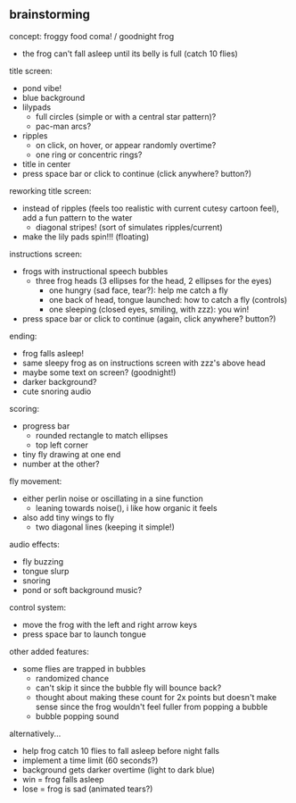 ## brainstorming

concept:
froggy food coma! / goodnight frog
- the frog can't fall asleep until its belly is full (catch 10 flies)

title screen:
- pond vibe!
- blue background
- lilypads
  - full circles (simple or with a central star pattern)?
  - pac-man arcs?
- ripples
  - on click, on hover, or appear randomly overtime?
  - one ring or concentric rings?
- title in center
- press space bar or click to continue (click anywhere? button?)

reworking title screen:
- instead of ripples (feels too realistic with current cutesy cartoon feel), add a fun pattern to the water
  - diagonal stripes! (sort of simulates ripples/current)
- make the lily pads spin!!! (floating)

instructions screen:
- frogs with instructional speech bubbles
  - three frog heads (3 ellipses for the head, 2 ellipses for the eyes)
    - one hungry (sad face, tear?): help me catch a fly
    - one back of head, tongue launched: how to catch a fly (controls)
    - one sleeping (closed eyes, smiling, with zzz): you win!
- press space bar or click to continue (again, click anywhere? button?)

ending:
- frog falls asleep!
- same sleepy frog as on instructions screen with zzz's above head
- maybe some text on screen? (goodnight!)
- darker background?
- cute snoring audio

scoring:
- progress bar 
  - rounded rectangle to match ellipses
  - top left corner
- tiny fly drawing at one end
- number at the other?

fly movement: 
- either perlin noise or oscillating in a sine function
  - leaning towards noise(), i like how organic it feels
- also add tiny wings to fly
  - two diagonal lines (keeping it simple!)

audio effects:
- fly buzzing
- tongue slurp
- snoring
- pond or soft background music?

control system:
- move the frog with the left and right arrow keys
- press space bar to launch tongue

other added features:
- some flies are trapped in bubbles
  - randomized chance
  - can't skip it since the bubble fly will bounce back?
  - thought about making these count for 2x points but doesn't make sense since the frog wouldn't feel fuller from popping a bubble
  - bubble popping sound

alternatively...
- help frog catch 10 flies to fall asleep before night falls
- implement a time limit (60 seconds?)
- background gets darker overtime (light to dark blue) 
- win = frog falls asleep 
- lose = frog is sad (animated tears?)